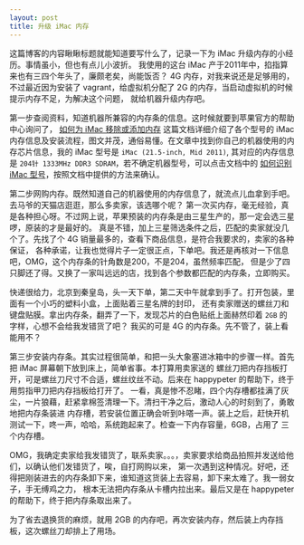 ```yaml
---
layout: post
title: 升级 iMac 内存
---
```


这篇博客的内容瞅瞅标题就能知道要写什么了，记录一下为 iMac 升级内存的小经历。事情虽小，但也有点儿小波折。
我使用的这台 iMac 产于2011年中，掐指算来也有三四个年头了，廉颇老矣，尚能饭否？ 4G 内存，对我来说还是足够用的，
不过最近因为安装了 vagrant，给虚拟机分配了 2G 的内存，当启动虚拟机的时候提示内存不足，为解决这个问题，
就给机器升级内存吧。

第一步查阅资料，知道机器所兼容的内存条的信息。这时候就要到苹果官方的帮助中心询问了，
[如何为 iMac 移除或添加内存](http://support.apple.com/en-us/HT201191)
这篇文档详细介绍了各个型号的 iMac 内存信息及安装流程，图文并茂，通俗易懂。在文章中找到你自己的机器使用的内存芯片信息，我的 iMac
型号是 `iMac (21.5-inch, Mid 2011)`, 其对应的内存信息是 `204针 1333MHz DDR3 SDRAM`，若不确定机器型号，可以点击文档中的
[ 如何识别 iMac 型号](http://support.apple.com/en-us/HT201634)，按照文档中提供的方法来确认。

第二步网购内存。既然知道自己的机器使用的内存信息了，就流点儿血拿到手吧。去马爷的天猫店逛逛，那么多卖家，该选哪个呢？
第一次买内存，毫无经验，真是各种担心呀。不过网上说，苹果预装的内存条是由三星生产的，那一定会选三星啰，原装的才是最好的。
真是不错，加上三星筛选条件之后，匹配的卖家就没几个了。先找了个 4G 销量最多的，查看下商品信息，是符合我要求的，卖家的各种保证，
各种承诺，让我也觉得片子一定很正点，下单吧。我还是再核对一下信息吧，OMG，这个内存条的针角数是200，不是204，虽然频率匹配，
但是少了四只脚还了得。又换了一家叫远远的店，找到各个参数都匹配的内存条，立即购买。

快递很给力，北京到秦皇岛，头一天下单，第二天中午就拿到手了。打开包装，里面有一个小巧的塑料小盒，上面贴着三星名牌的封印，
还有卖家赠送的螺丝刀和键盘贴膜。拿出内存条，翻弄了一下，发现芯片的白色贴纸上面赫然印着 `2GB` 的字样，心想不会给我发错货了吧？
我买的可是 4G 的内存条。先不管了，装上看能用不？

第三步安装内存条。其实过程很简单，和把一头大象塞进冰箱中的步骤一样。首先把 iMac 屏幕朝下放到床上，简单省事。本打算用卖家送的
螺丝刀把内存挡板打开，可是螺丝刀尺寸不合适，螺丝纹丝不动。后来在 happypeter 的帮助下，终于用剪指甲刀把内存挡板给打开了。
一看，真是惨不忍睹，四个内存槽都挂满了灰尘，一片狼藉，赶紧拿棉签清理一下。清扫干净之后，激动人心的时刻到了，勇敢地把内存条装进
内存槽，若安装位置正确会听到咔嗒一声。装上之后，赶快开机测试一下，咚一声，哈哈，系统跑起来了。检查一下内存容量，6GB，占用了
三个内存槽。

OMG，我确定卖家给我发错货了，联系卖家。。。，卖家要求给商品拍照并发送给他们，以确认他们发错货了，唉，自打网购以来，
第一次遇到这种情况。好吧，还得把刚装进去的内存条卸下来，谁知道这货装上去容易，卸下来太难了。我一弱女子，手无缚鸡之力，
根本无法把内存条从卡槽内拉出来。最后又是在 happypeter 的帮助下，终于把内存条取出来了。

为了省去退换货的麻烦，就用 2GB 的内存吧，再次安装内存，然后装上内存挡板，这次螺丝刀却排上了用场。
